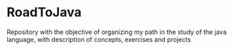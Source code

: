 # RoadToJava
Repository with the objective of organizing my path in the study of the java language, with description of concepts, exercises and projects
